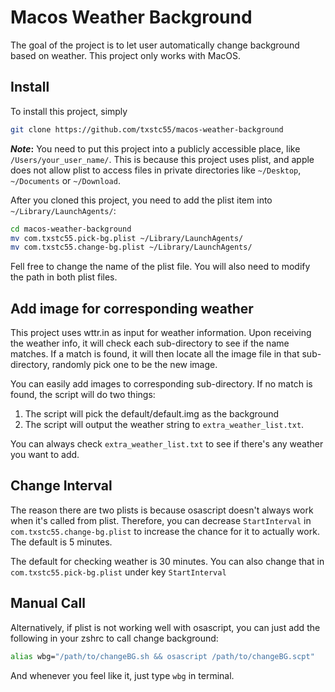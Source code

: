 # Macos Weather Background

The goal of the project is to let user automatically change background based on weather. This project only works with MacOS.

## Install
To install this project, simply

```bash
git clone https://github.com/txstc55/macos-weather-background
```

**_Note_:** You need to put this project into a publicly accessible place, like `/Users/your_user_name/`. This is because this project uses plist, and apple does not allow plist to access files in private directories like `~/Desktop`, `~/Documents` or `~/Download`.

After you cloned this project, you need to add the plist item into `~/Library/LaunchAgents/`:

```bash
cd macos-weather-background
mv com.txstc55.pick-bg.plist ~/Library/LaunchAgents/
mv com.txstc55.change-bg.plist ~/Library/LaunchAgents/
```

Fell free to change the name of the plist file. You will also need to modify the path in both plist files.

## Add image for corresponding weather

This project uses wttr.in as input for weather information. Upon receiving the weather info, it will check each sub-directory to see if the name matches. If a match is found, it will then locate all the image file in that sub-directory, randomly pick one to be the new image.

You can easily add images to corresponding sub-directory. If no match is found, the script will do two things:

1. The script will pick the default/default.img as the background
2. The script will output the weather string to `extra_weather_list.txt`.

You can always check `extra_weather_list.txt` to see if there's any weather you want to add.

## Change Interval
The reason there are two plists is because osascript doesn't always work when it's called from plist. Therefore, you can decrease `StartInterval` in `com.txstc55.change-bg.plist` to increase the chance for it to actually work. The default is 5 minutes.

The default for checking weather is 30 minutes. You can also change that in `com.txstc55.pick-bg.plist` under key `StartInterval`

## Manual Call

Alternatively, if plist is not working well with osascript, you can just add the following in your zshrc to call change background:

```bash
alias wbg="/path/to/changeBG.sh && osascript /path/to/changeBG.scpt"
```

And whenever you feel like it, just type `wbg` in terminal.
